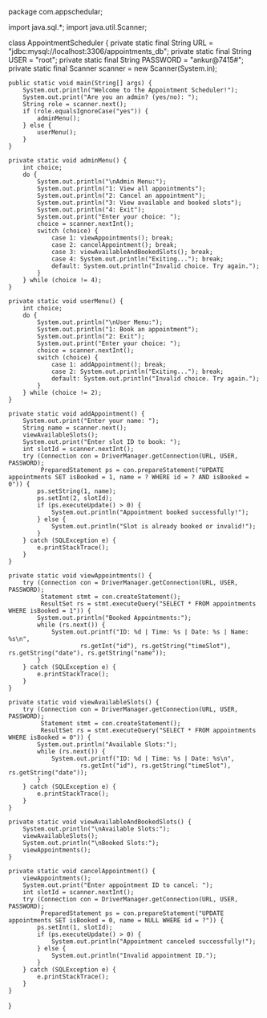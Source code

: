 package com.appschedular;

import java.sql.*;
import java.util.Scanner;

class AppointmentScheduler {
    private static final String URL = "jdbc:mysql://localhost:3306/appointments_db";
    private static final String USER = "root";
    private static final String PASSWORD = "ankur@7415#";
    private static final Scanner scanner = new Scanner(System.in);

    public static void main(String[] args) {
        System.out.println("Welcome to the Appointment Scheduler!");
        System.out.print("Are you an admin? (yes/no): ");
        String role = scanner.next();
        if (role.equalsIgnoreCase("yes")) {
            adminMenu();
        } else {
            userMenu();
        }
    }

    private static void adminMenu() {
        int choice;
        do {
            System.out.println("\nAdmin Menu:");
            System.out.println("1: View all appointments");
            System.out.println("2: Cancel an appointment");
            System.out.println("3: View available and booked slots");
            System.out.println("4: Exit");
            System.out.print("Enter your choice: ");
            choice = scanner.nextInt();
            switch (choice) {
                case 1: viewAppointments(); break;
                case 2: cancelAppointment(); break;
                case 3: viewAvailableAndBookedSlots(); break;
                case 4: System.out.println("Exiting..."); break;
                default: System.out.println("Invalid choice. Try again.");
            }
        } while (choice != 4);
    }

    private static void userMenu() {
        int choice;
        do {
            System.out.println("\nUser Menu:");
            System.out.println("1: Book an appointment");
            System.out.println("2: Exit");
            System.out.print("Enter your choice: ");
            choice = scanner.nextInt();
            switch (choice) {
                case 1: addAppointment(); break;
                case 2: System.out.println("Exiting..."); break;
                default: System.out.println("Invalid choice. Try again.");
            }
        } while (choice != 2);
    }

    private static void addAppointment() {
        System.out.print("Enter your name: ");
        String name = scanner.next();
        viewAvailableSlots();
        System.out.print("Enter slot ID to book: ");
        int slotId = scanner.nextInt();
        try (Connection con = DriverManager.getConnection(URL, USER, PASSWORD);
             PreparedStatement ps = con.prepareStatement("UPDATE appointments SET isBooked = 1, name = ? WHERE id = ? AND isBooked = 0")) {
            ps.setString(1, name);
            ps.setInt(2, slotId);
            if (ps.executeUpdate() > 0) {
                System.out.println("Appointment booked successfully!");
            } else {
                System.out.println("Slot is already booked or invalid!");
            }
        } catch (SQLException e) {
            e.printStackTrace();
        }
    }

    private static void viewAppointments() {
        try (Connection con = DriverManager.getConnection(URL, USER, PASSWORD);
             Statement stmt = con.createStatement();
             ResultSet rs = stmt.executeQuery("SELECT * FROM appointments WHERE isBooked = 1")) {
            System.out.println("Booked Appointments:");
            while (rs.next()) {
                System.out.printf("ID: %d | Time: %s | Date: %s | Name: %s\n",
                        rs.getInt("id"), rs.getString("timeSlot"), rs.getString("date"), rs.getString("name"));
            }
        } catch (SQLException e) {
            e.printStackTrace();
        }
    }

    private static void viewAvailableSlots() {
        try (Connection con = DriverManager.getConnection(URL, USER, PASSWORD);
             Statement stmt = con.createStatement();
             ResultSet rs = stmt.executeQuery("SELECT * FROM appointments WHERE isBooked = 0")) {
            System.out.println("Available Slots:");
            while (rs.next()) {
                System.out.printf("ID: %d | Time: %s | Date: %s\n",
                        rs.getInt("id"), rs.getString("timeSlot"), rs.getString("date"));
            }
        } catch (SQLException e) {
            e.printStackTrace();
        }
    }

    private static void viewAvailableAndBookedSlots() {
        System.out.println("\nAvailable Slots:");
        viewAvailableSlots();
        System.out.println("\nBooked Slots:");
        viewAppointments();
    }

    private static void cancelAppointment() {
        viewAppointments();
        System.out.print("Enter appointment ID to cancel: ");
        int slotId = scanner.nextInt();
        try (Connection con = DriverManager.getConnection(URL, USER, PASSWORD);
             PreparedStatement ps = con.prepareStatement("UPDATE appointments SET isBooked = 0, name = NULL WHERE id = ?")) {
            ps.setInt(1, slotId);
            if (ps.executeUpdate() > 0) {
                System.out.println("Appointment canceled successfully!");
            } else {
                System.out.println("Invalid appointment ID.");
            }
        } catch (SQLException e) {
            e.printStackTrace();
        }
    }
}
